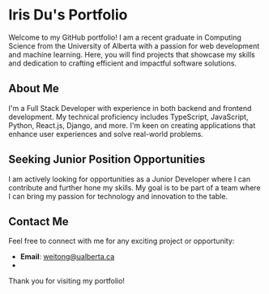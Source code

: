 # Iris Du's Portfolio

Welcome to my GitHub portfolio! I am a recent graduate in Computing Science from the University of Alberta with a passion for web development and machine learning. Here, you will find projects that showcase my skills and dedication to crafting efficient and impactful software solutions.

## About Me

I'm a Full Stack Developer with experience in both backend and frontend development. My technical proficiency includes TypeScript, JavaScript, Python, React.js, Django, and more. I'm keen on creating applications that enhance user experiences and solve real-world problems.

## Seeking Junior Position Opportunities

I am actively looking for opportunities as a Junior Developer where I can contribute and further hone my skills. My goal is to be part of a team where I can bring my passion for technology and innovation to the table.

## Contact Me

Feel free to connect with me for any exciting project or opportunity:

- **Email**: [weitong@ualberta.ca](mailto:weitong@ualberta.ca)
- 

Thank you for visiting my portfolio!
